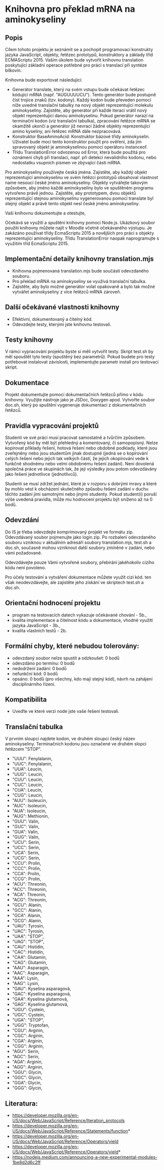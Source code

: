 # Knihovna pro překlad mRNA na aminokyseliny

## Popis

Cílem tohoto projektu je seznámit se a pochopit programovací konstrukty jazyka JavaScript, objekty, řetězec prototypů, konstruktory a základy tříd ECMAScriptu 2015. Vaším úkolem bude vytvořit knihovnu translation poskytující základní operace potřebné pro práci s translací při syntéze bílkovin.

Knihovna bude exportovat následující:
- Generátor translate, který na svém vstupu bude očekávat řetězec kódující mRNA (např. "AUGUUUUCU"). Tento generátor bude postupně číst trojice znaků (tzv. kodony). Každý kodon bude převeden pomocí níže uvedné translační tabulky na nový objekt reprezentující molekulu aminokyseliny. Zajistěte, aby generátor při každé iteraci vrátil nový objekt reprezentující danou aminokyselinu. Pokud generátor narazí na terminační kodon (viz translační tabulka), zpracování řetězce mRNA se okamžitě ukončí a generátor již nevrací žádné objekty reprezentující amino kyseliny, ani řetězec mRNA dále nezpracovává.
- Konstruktor BaseAminoAcid: Konstruktor bázové třídy aminokyselin. Uživatel bude moci tento konstruktor použít pro ověření, zda jim spravovaný objekt je aminokyselinou pomocí operátoru instanceof.
- Třídu TranslationError odvozenou od Error, která bude použitá pro oznámení chyb při translaci, např. při detekci nevalidního kodonu, nebo nedostatku vsupních písmen ve zbývající části mRNA.

Pro aminokyseliny používejte česká jména. Zajistěte, aby každý objekt reprezentující aminokyselinu ve svém řetězci prototypů obsahoval vlastnost name nesoucí české jméno aminokyseliny. Objekty vytvářejte takovým způsobem, aby jméno každé aminokyseliny bylo ve spuštěném programu vytvořeno právě jednou. Zajistěte, aby prototypem, dvou objektů reprezentující stejnou aminokyselinu vygenerovanou pomocí translate byl stejný objekt a právě tento objekt nesl české jméno aminokyseliny.

Vaši knihovnu dokumentujte a otestujte,

Očekává se využití a spuštění knihovny pomocí Node.js. Ukázkový soubor použití knihovny můžete najít v Moodle včetně očekávaného výstupu. Je zakázáno používat třídy EcmaScriptu 2015 a novějších pro práci s objekty reprezentující aminokyseliny. Třídu TranslationError naopak naprogramujte s využitím tříd EcmaScriptu 2015.

## Implementační detaily knihovny translation.mjs

- Knihovna pojmenovaná translation.mjs bude součástí odevzdaného souboru.
- Pro překlad mRNA na aminokyseliny se využívá translační tabulka.
- Zajistěte, aby bylo možné generátor volat opakovaně a bylo tak možné vytvářet aminokyseliny z více řetězců mRNA zároveň.

## Další očekávané vlastnosti knihovny

- Efektivní, dokumentovaný a čitelný kód.
- Odevzdejte testy, kterými jste knihovnu testovali.

## Testy knihovny

V rámci vypracování projektu byste si měli vytvořit testy. Skript test.sh by měl spouštět tyto testy (spuštěný bez parametrů). Pokud budete pro testy potřebovat instalovat závislosti, implementujte parametr install pro testovací skript.

## Dokumentace

Projekt dokumentujte pomocí dokumentačních řetězců přímo v kódu knihovny. Využijte nástroje jako je JSDoc, Doxygen apod. Vytvořte soubor doc.sh, který po spuštění vygeneruje dokumentaci z dokumentačních řetězců.

## Pravidla vypracování projektů

Studenti ve své práci musí pracovat samostatně a tvůrčím způsobem. Vytvořený kód by měl být přehledný a komentovaný, či samopopisný. Nelze kopírovat příklady řešení, hotová řešení nebo obdobné podklady, které jsou zveřejněny nebo jsou studentům jinak dostupné (jedná se o kopírování celých řešení nebo jejich tak velkých částí, že jejich okopírování vede k funkčně shodnému nebo velmi obdobnému řešení zadání). Není dovolená společná práce ve skupinách tak, že její výsledky jsou potom odevzdávány jako řešení jednotlivce (jednotlivců).

Studenti se musí zdržet jednání, které je v rozporu s dobrými mravy a které by mohlo vést k obcházení skutečného způsobu řešení zadání v duchu těchto zadání jimi samotnými nebo jinými studenty. Pokud student(i) poruší výše uvedená pravidla, může mu hodnocení projektu být sníženo až na 0 bodů.

## Odevzdání

Do IS je třeba odevzdejte komprimovaný projekt ve formátu zip. Odevzdávaný soubor pojmenujte jako login.zip. Po rozbalení odevzdaného souboru vzniknou v aktuálním adresáři soubory translation.mjs, test.sh a doc.sh, současně mohou vzniknout další soubory zmíněné v zadání, nebo vámi požadované.

Odevzdávejte pouze Vámi vytvořené soubory, přebírání jakéhokoliv cizího kódu není povoleno.

Pro účely testování a vytváření dokumentace můžete využít cizí kód. ten však neodevzdávejte, ale zajistěte jeho získání ve skriptech test.sh a doc.sh.

## Orientační hodnocení projektu

- program na testovacích datech vykazuje očekávané chování - 5b.,
- kvalita implementace a čitelnost kódu a dokumentace, vhodné využití jazyka JavaScript - 3b.,
- kvalita vlastních testů - 2b.
 
## Formální chyby, které nebudou tolerovány:

- odevzdaný soubor nelze spustit a odzkoušet: 0 bodů
- odevzdáno po termínu: 0 bodů
- nedodržení zadání: 0 bodů
- nefunkční kód: 0 bodů
- opsáno: 0 bodů (pro všechny, kdo mají stejný kód), návrh na zahájení disciplinárního řízení.

## Kompatibilita

- Uveďte ve které verzi node jste vaše řešení testovali.


## Translační tabulka

V prvním sloupci najdete kodon, ve druhém sloupci český název aminokyseliny. Terminačních kodonu jsou označené ve druhém slopci řetězcem "STOP".

+ "UUU": Fenylalanin,
+ "UUC": Fenylalanin,
+ "UUA": Leucin,
+ "UUG": Leucin,
+ "CUU": Leucin,
+ "CUC": Leucin,
+ "CUA": Leucin,
+ "CUG": Leucin,
+ "AUU": Isoleucin,
+ "AUC": Isoleucin,
+ "AUA": Isoleucin,
+ "AUG": Methionin,
+ "GUU": Valin,
+ "GUC": Valin,
+ "GUA": Valin,
+ "GUG": Valin,
+ "UCU": Serin,
+ "UCC": Serin,
+ "UCA": Serin,
+ "UCG": Serin,
+ "CCU": Prolin,
+ "CCC": Prolin,
+ "CCA": Prolin,
+ "CCG": Prolin,
+ "ACU": Threonin,
+ "ACC": Threonin,
+ "ACA": Threonin,
+ "ACG": Threonin,
+ "GCU": Alanin,
+ "GCC": Alanin,
+ "GCA": Alanin,
+ "GCG": Alanin,
+ "UAU": Tyrosin,
+ "UAC": Tyrosin,
+ "UAA": "STOP",
+ "UAG": "STOP",
+ "CAU": Histidin,
+ "CAC": Histidin,
+ "CAA": Glutamin,
+ "CAG": Glutamin,
+ "AAU": Asparagin,
+ "AAC": Asparagin,
+ "AAA": Lysin,
+ "AAG": Lysin,
+ "GAU": Kyselina asparagová,
+ "GAC": Kyselina asparagová,
+ "GAA": Kyselina glutamová,
+ "GAG": Kyselina glutamová,
+ "UGU": Cystein,
+ "UGC": Cystein,
+ "UGA": "STOP",
+ "UGG": Tryptofan,
+ "CGU": Arginin,
+ "CGC": Arginin,
+ "CGA": Arginin,
+ "CGG": Arginin,
+ "AGU": Serin,
+ "AGC": Serin,
+ "AGA": Arginin,
+ "AGG": Arginin,
+ "GGU": Glycin,
+ "GGC": Glycin,
+ "GGA": Glycin,
+ "GGG": Glycin,


## Literatura:
 - https://developer.mozilla.org/en-US/docs/Web/JavaScript/Reference/Iteration_protocols 
 - https://developer.mozilla.org/en-US/docs/Web/JavaScript/Reference/Statements/function* 
 - https://developer.mozilla.org/en-US/docs/Web/JavaScript/Reference/Operators/yield 
 - https://developer.mozilla.org/en-US/docs/Web/JavaScript/Reference/Operators/yield* 
 - https://nodejs.medium.com/announcing-a-new-experimental-modules-1be8d2d6c2ff
